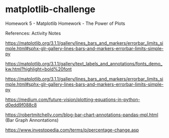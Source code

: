 # matplotlib-challenge
Homework 5 - Matplotlib Homework - The Power of Plots

References:
Activity Notes

 https://matplotlib.org/3.1.1/gallery/lines_bars_and_markers/errorbar_limits_simple.html#sphx-glr-gallery-lines-bars-and-markers-errorbar-limits-simple-py
 
 https://matplotlib.org/3.1.1/gallery/text_labels_and_annotations/fonts_demo_kw.html?highlight=bold%20font
 
 https://matplotlib.org/3.1.1/gallery/lines_bars_and_markers/errorbar_limits_simple.html#sphx-glr-gallery-lines-bars-and-markers-errorbar-limits-simple-py
 
 https://medium.com/future-vision/plotting-equations-in-python-d0edd9f088c8

https://robertmitchellv.com/blog-bar-chart-annotations-pandas-mpl.html (Bar Graph Annontations)

https://www.investopedia.com/terms/p/percentage-change.asp

